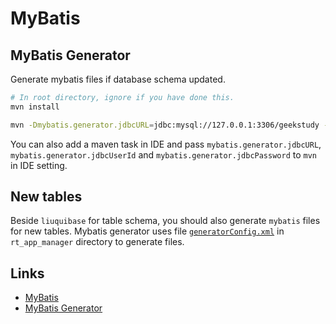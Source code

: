 # MyBatis

## MyBatis Generator

Generate mybatis files if database schema updated.
```bash
# In root directory, ignore if you have done this.
mvn install

mvn -Dmybatis.generator.jdbcURL=jdbc:mysql://127.0.0.1:3306/geekstudy -Dmybatis.generator.jdbcUserId=root -Dmybatis.generator.jdbcPassword=MySQL!23 mybatis-generator:generate
```

You can also add a maven task in IDE and pass `mybatis.generator.jdbcURL`,
`mybatis.generator.jdbcUserId` and `mybatis.generator.jdbcPassword` to `mvn`
in IDE setting.

## New tables
Beside `liuquibase` for table schema, you should also generate `mybatis` files for new tables.
Mybatis generator uses file [`generatorConfig.xml`][] in `rt_app_manager` directory to generate files.

## Links
* [MyBatis](http://www.mybatis.org/mybatis-3/index.html)
* [MyBatis Generator](http://www.mybatis.org/generator/running/running.html)

[`generatorConfig.xml`]: http://www.mybatis.org/generator/configreference/table.html
